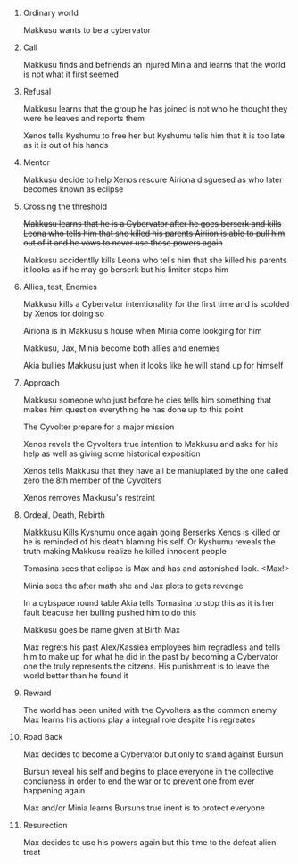 1. Ordinary world

   Makkusu wants to be a cybervator

1. Call

   Makkusu finds and befriends an injured Minia and learns that the world is not what it first seemed

1. Refusal

   Makkusu learns that the group he has joined is not who he thought they were he leaves and reports them
   
   Xenos tells Kyshumu to free her but Kyshumu tells him that it is too late as it is out of his hands

1. Mentor
   
   Makkusu decide to help Xenos rescure Airiona disguesed as who later becomes known as eclipse

1. Crossing the threshold
   
   ~~Makkusu learns that he is a Cybervator after he goes berserk and kills Leona who tells him that she killed his parents Airiion is able to pull him out of it and he vows to never use these powers again~~
   
   Makkusu accidentlly kills Leona who tells him that she killed his parents it looks as if he may go berserk but his limiter stops him
   
1. Allies, test, Enemies

   Makkusu kills a Cybervator intentionality for the first time and is scolded by Xenos for doing so

   Airiona is in Makkusu's house when Minia come lookging for him

   Makkusu, Jax, Minia become both allies and enemies
   
   Akia bullies Makkusu just when it looks like he will stand up for himself 

   
1. Approach
    
    Makkusu someone who just before he dies tells him something that makes him question everything he has done up to this point
    
    The Cyvolter prepare for a major mission
    
    Xenos revels the Cyvolters true intention to Makkusu and asks for his help as well as giving some historical exposition
    
    Xenos tells Makkusu that they have all be maniuplated by the one called zero the 8th member of the Cyvolters
    
    Xenos removes Makkusu's restraint
    
1. Ordeal, Death, Rebirth

   Makkkusu Kills Kyshumu once again going Berserks Xenos is killed or he is reminded of his death blaming his self. Or Kyshumu reveals the truth making Makkusu realize he killed innocent people
   
   Tomasina sees that eclipse is Max and has and astonished look. <Max!>
   
   Minia sees the after math she and Jax plots to gets revenge
   
   In a cybspace round table Akia tells Tomasina to stop this as it is her fault beacuse her bulling pushed him to do this

   Makkusu goes be name given at Birth Max
   
   Max regrets his past Alex/Kassiea employees him regradless and tells him to make up for what he did in the past by becoming a Cybervator one the truly represents the citzens. His punishment is to leave the world better than he found it

1. Reward

   The world has been united with the Cyvolters as the common enemy Max learns his actions play a integral role despite his regreates

1. Road Back
   
   Max decides to become a Cybervator but only to stand against Bursun

   Bursun reveal his self and begins to place everyone in the collective conciuness in order to end the war or to prevent one from ever happening again
   
   Max and/or Minia learns Bursuns true inent is to protect everyone

1. Resurection

   Max decides to use his powers again but this time to the defeat alien treat




